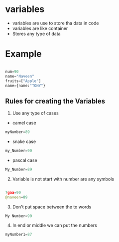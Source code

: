 # variables

- variables are use to store tha data in code
- variables are like container
- Stores any type of data

# Example

``` python 

num=90
name="Naveen"
fruits=["Apple"]
name={name:"TONY"}

```

## Rules for creating the Variables

1. Use any type of cases

- camel case
```python 
myNumber=89
```
- snake case
```python 
my_Number=90
```
- pascal case
```python
My_Number=89
```

2. Variable is not start with number are any symbols

```python 

7gaa=90
@naveen=89

```
3. Don't put space between the to words
```python
My Number=90
```
4. In end or middle we can put the numbers
```python 
myNumber1=87
```